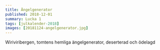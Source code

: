 ```yaml
---
title: Ängelgenerator
published: 2018-12-01
summary: Lucka 1
tags: [julkalender-2018]
images: [20181124-angelgenerator.jpg]
---
```


Wiriviribergen, tomtens hemliga ängelgenerator, deserterad och ödelagd
